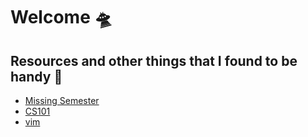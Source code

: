 # Welcome :flying_saucer:
## Resources and other things that I found to be handy :dart:
* [Missing Semester](https://missing.csail.mit.edu/)
* [CS101](https://web.stanford.edu/class/cs101/index.html)
* [vim](https://www.youtube.com/watch?v=dQw4w9WgXcQ)
